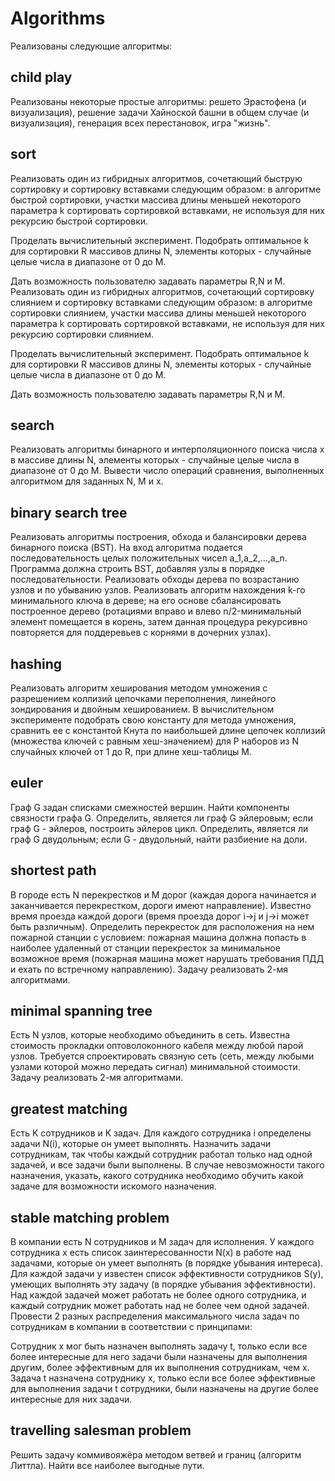 # Algorithms
Реализованы следующие алгоритмы:

## child play
Реализованы некоторые простые алгоритмы: решето Эрастофена (и визуализация), решение задачи Хайноской башни в общем случае (и визуализация), генерация всех перестановок, игра "жизнь". 

## sort
Реализовать один из гибридных алгоритмов, сочетающий быструю сортировку и сортировку вставками следующим образом: в алгоритме быстрой сортировки, участки массива длины меньшей некоторого параметра k сортировать сортировкой вставками, не используя для них рекурсию быстрой сортировки.

Проделать вычислительный эксперимент. Подобрать оптимальное k для сортировки R массивов длины N, элементы которых - случайные целые числа в диапазоне от 0 до M.

Дать возможность пользователю задавать параметры R,N и M.
 Реализовать один из гибридных алгоритмов, сочетающий сортировку слиянием и сортировку вставками следующим образом: в алгоритме сортировки слиянием, участки массива длины меньшей некоторого параметра k сортировать сортировкой вставками, не используя для них рекурсию сортировки слиянием.

Проделать вычислительный эксперимент. Подобрать оптимальное k для сортировки R массивов длины N, элементы которых - случайные целые числа в диапазоне от 0 до M.

Дать возможность пользователю задавать параметры R,N и M.

## search 
Реализовать алгоритмы бинарного и интерполяционного поиска числа x в массиве длины N, элементы которых - случайные целые числа в диапазоне от 0 до M. Вывести число операций сравнения, выполненных алгоритмом для заданных N, M и x.
 
## binary search tree
 Реализовать алгоритмы построения, обхода и балансировки дерева бинарного поиска (BST). На вход алгоритма подается последовательность целых положительных чисел a_1,a_2,...,a_n. Программа должна строить BST, добавляя узлы в порядке последовательности. Реализовать обходы дерева по возрастанию узлов и по убыванию узлов. Реализовать алгоритм нахождения  k-го минимального ключа в дереве; на его основе сбалансировать построенное дерево (ротациями вправо и влево n/2-минимальный элемент помещается в корень, затем данная процедура рекурсивно повторяется для поддеревьев с корнями в дочерних узлах). 

## hashing
 Реализовать алгоритм хеширования методом умножения с разрешением коллизий цепочками переполнения, линейного зондирования и двойным хешированием. В вычислительном эксперименте подобрать свою константу для метода умножения, сравнить ее с константой Кнута по наибольшей длине цепочек коллизий (множества ключей с равным хеш-значением) для P наборов из N случайных ключей от 1 до R, при длине хеш-таблицы M.

## euler 
Граф G задан списками смежностей вершин. Найти компоненты связности графа G. Определить, является ли граф G эйлеровым; если граф G - эйлеров, построить эйлеров цикл. Определить, является ли граф G двудольным; если G - двудольный, найти разбиение на доли.

## shortest path
 В городе есть N перекрестков и M дорог (каждая дорога начинается и заканчивается перекрестком, дороги имеют направление). Известно время проезда каждой дороги (время проезда дорог i->j и j->i может быть различным). Определить перекресток для расположения на нем пожарной станции с условием: пожарная машина должна попасть в наиболее удаленный от станции перекресток за минимальное возможное время (пожарная машина может нарушать требования ПДД и ехать по встречному направлению).  Задачу реализовать 2-мя алгоритмами.

## minimal spanning tree
 Есть N узлов, которые необходимо объединить в сеть. Известна стоимость прокладки  оптоволоконного кабеля между любой парой узлов. Требуется спроектировать связную сеть (сеть, между любыми узлами которой можно передать сигнал) минимальной стоимости.  Задачу реализовать 2-мя алгоритмами.

## greatest matching 
Есть K сотрудников и K задач. Для каждого сотрудника i определены задачи N(i), которые он умеет выполнять. Назначить задачи сотрудникам, так чтобы каждый сотрудник работал только над одной задачей, и все задачи были выполнены. В случае невозможности такого назначения, указать, какого сотрудника необходимо обучить какой задаче для возможности искомого назначения.

## stable matching problem
 В компании есть N сотрудников и M задач для исполнения. У каждого сотрудника x есть список заинтересованности N(x) в работе над задачами, которые он умеет выполнять (в порядке убывания интереса). Для каждой задачи y известен список эффективности сотрудников S(y), умеющих выполнять эту задачу (в порядке убывания эффективности). Над каждой задачей может работать не более одного сотрудника, и каждый сотрудник может работать над не более чем одной задачей.  Провести 2 разных распределения максимального числа задач по сотрудникам в компании в соответствии с принципами:

Сотрудник x мог быть назначен выполнять задачу t, только если все более интересные для него задачи были назначены для выполнения другим, более эффективным для их выполнения сотрудникам, чем x.
Задача t назначена сотруднику x, только если все более эффективные для выполнения задачи t сотрудники, были назначены на другие более интересные для них задачи.

## travelling salesman problem
Решить задачу коммивояжёра методом ветвей и границ (алгоритм Литтла). Найти все наиболее выгодные пути.



